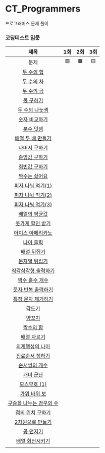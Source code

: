 # CT_Programmers
프로그래머스 문제 풀이

### 코딩테스트 입문

| 제목 | 1회 | 2회 | 3회 |
| :-: | :-: | :-: | :-: |
| 문제 | 🟥 | 🟧 | 🟨 |
| [두 수의 합](https://school.programmers.co.kr/learn/courses/30/lessons/120802) | 
| [두 수의 차](https://school.programmers.co.kr/learn/courses/30/lessons/120803) |
| [두 수의 곱]() |
| [몫 구하기]() |
| [두 수의 나눗셈]() | 
| [숫자 비교하기]() | 
| [분수 덧셈]() | 
| [배열 두 배 만들기]() | 
| [나머지 구하기]() | 
| [중앙값 구하기]() | 
| [최빈값 구하기]() | 
| [짝수는 싫어요]() | 
| [피자 나눠 먹기(1)]() | 
| [피자 나눠 먹기(2)]() | 
| [피자 나눠 먹기(3)]() | 
| [배열의 평균값]() | 
| [옷가게 할인 받기]() | 
| [아이스 아메리카노]() | 
| [나이 출력]() | 
| [배열 뒤집기]() | 
| [문자열 뒤집기]() | 
| [직각삼각형 출력하기]() | 
| [짝수 홀수 개수]() | 
| [문자 반복 출력하기]() | 
| [특정 문자 제거하기]() | 
| [각도기]() | 
| [양꼬치]() | 
| [짝수의 합]() | 
| [배열 자르기]() | 
| [외계행성의 나이]() | 
| [진료순서 정하기]() | 
| [순서쌍의 개수]() | 
| [개미 군단]() | 
| [모스부호 (1)]() | 
| [가위 바위 보]() | 
| [구슬을 나누는 경우의 수]() | 
| [점의 위치 구하기](https://school.programmers.co.kr/learn/courses/30/lessons/120841) | 
| [2차원으로 만들기](https://school.programmers.co.kr/learn/courses/30/lessons/120842) | 
| [공 던지기](https://school.programmers.co.kr/learn/courses/30/lessons/120843) | 
| [배열 회전시키기]() | 
| []() | 
